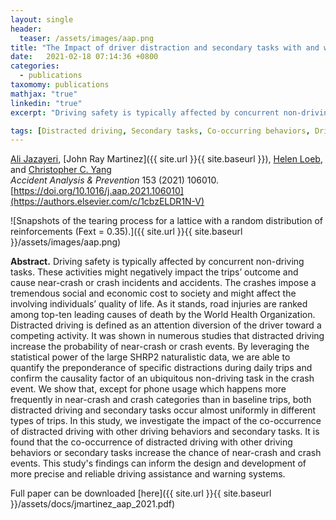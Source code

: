 ```yaml
---
layout: single
header:
  teaser: /assets/images/aap.png
title: "The Impact of driver distraction and secondary tasks with and without other co-occurring driving behaviors on the level of road traffic crashes"
date:   2021-02-18 07:14:36 +0800
categories: 
  - publications
taxomomy: publications
mathjax: "true"
linkedin: "true"
excerpt: "Driving safety is typically affected by concurrent non-driving tasks that might negatively impact the trips’ outcome and cause near-crash or crash accidents."

tags: [Distracted driving, Secondary tasks, Co-occurring behaviors, Driving behaviors]
---
```

[Ali Jazayeri](https://www.linkedin.com/in/ali-jazayeri/), [John Ray Martinez]({{ site.url }}{{ site.baseurl }}), [Helen Loeb](https://www.linkedin.com/in/helen-loeb-81240013/), and [Christopher C. Yang](http://cci.drexel.edu/faculty/cyang/index.html)<br/>
*Accident Analysis & Prevention* 153 (2021) 106010.<br/>
[https://doi.org/10.1016/j.aap.2021.106010](https://authors.elsevier.com/c/1cbzELDR1N-V)

![Snapshots of the tearing process for a lattice with a random distribution of reinforcements (Fext = 0.35).]({{ site.url }}{{ site.baseurl }}/assets/images/aap.png)

**Abstract.** Driving safety is typically affected by concurrent non-driving tasks. These activities might negatively impact the trips’ outcome and cause near-crash or crash incidents and accidents. The crashes impose a tremendous social and economic cost to society and might affect the involving individuals’ quality of life. As it stands, road injuries are ranked among top-ten leading causes of death by the World Health Organization. Distracted driving is defined as an attention diversion of the driver toward a competing activity. It was shown in numerous studies that distracted driving increase the probability of near-crash or crash events. By leveraging the statistical power of the large SHRP2 naturalistic data, we are able to quantify the preponderance of specific distractions during daily trips and confirm the causality factor of an ubiquitous non-driving task in the crash event. We show that, except for phone usage which happens more frequently in near-crash and crash categories than in baseline trips, both distracted driving and secondary tasks occur almost uniformly in different types of trips. In this study, we investigate the impact of the co-occurrence of distracted driving with other driving behaviors and secondary tasks. It is found that the co-occurrence of distracted driving with other driving behaviors or secondary tasks increase the chance of near-crash and crash events. This study's findings can inform the design and development of more precise and reliable driving assistance and warning systems.

Full paper can be downloaded [here]({{ site.url }}{{ site.baseurl }}/assets/docs/jmartinez_aap_2021.pdf)